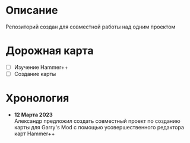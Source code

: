 # Описание
Репозиторий создан для совместной работы над одним проектом
# Дорожная карта
- [ ] Изучение Hammer++
- [ ] Создание карты
# Хронология
- **12 Марта 2023**<br>
Александр предложил создать совместный проект по созданию карты для Garry's Mod с помощью усовершественного редактора карт Hammer++ 
